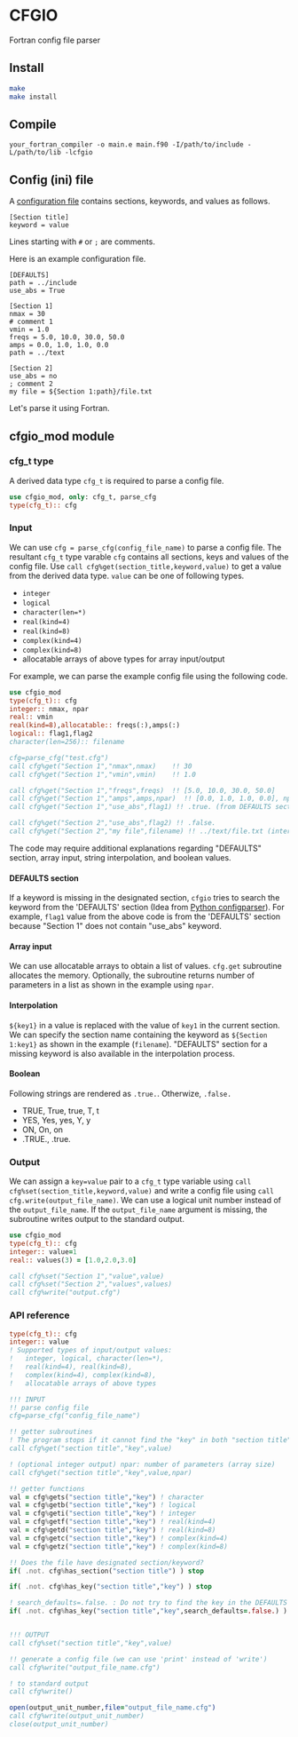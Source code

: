 # CFGIO
Fortran config file parser

## Install
```sh
make
make install
```

## Compile
```
your_fortran_compiler -o main.e main.f90 -I/path/to/include -L/path/to/lib -lcfgio
```

## Config (ini) file
A [configuration file](https://en.wikipedia.org/wiki/Configuration_file) contains sections, keywords, and values as follows.

```
[Section title]
keyword = value
```

Lines starting with `#` or `;` are comments.

Here is an example configuration file.

```
[DEFAULTS]
path = ../include
use_abs = True

[Section 1]
nmax = 30
# comment 1
vmin = 1.0
freqs = 5.0, 10.0, 30.0, 50.0
amps = 0.0, 1.0, 1.0, 0.0
path = ../text

[Section 2]
use_abs = no
; comment 2
my file = ${Section 1:path}/file.txt
```

Let's parse it using Fortran.


## cfgio_mod module

### cfg_t type
A derived data type `cfg_t` is required to parse a config file.

```fortran
use cfgio_mod, only: cfg_t, parse_cfg
type(cfg_t):: cfg
```

### Input
We can use `cfg = parse_cfg(config_file_name)` to parse a config file. The resultant `cfg_t` type varable `cfg` contains all sections, keys and values of the config file. Use `call cfg%get(section_title,keyword,value)` to get a value from the derived data type. `value` can be one of following types.

- `integer`
- `logical`
- `character(len=*)`
- `real(kind=4)`
- `real(kind=8)`
- `complex(kind=4)`
- `complex(kind=8)`
- allocatable arrays of above types for array input/output

For example, we can parse the example config file using the following code.

```fortran
use cfgio_mod
type(cfg_t):: cfg
integer:: nmax, npar
real:: vmin
real(kind=8),allocatable:: freqs(:),amps(:)
logical:: flag1,flag2
character(len=256):: filename

cfg=parse_cfg("test.cfg")
call cfg%get("Section 1","nmax",nmax)    !! 30
call cfg%get("Section 1","vmin",vmin)    !! 1.0

call cfg%get("Section 1","freqs",freqs)  !! [5.0, 10.0, 30.0, 50.0]
call cfg%get("Section 1","amps",amps,npar)  !! [0.0, 1.0, 1.0, 0.0], npar=4
call cfg%get("Section 1","use_abs",flag1) !! .true. (from DEFAULTS section)

call cfg%get("Section 2","use_abs",flag2) !! .false.
call cfg%get("Section 2","my file",filename) !! ../text/file.txt (interpolated)
```

The code may require additional explanations regarding "DEFAULTS" section, array input, string interpolation, and boolean values.

#### DEFAULTS section
If a keyword is missing in the designated section, `cfgio` tries to search the keyword from the 'DEFAULTS' section (Idea from [Python configparser](https://docs.python.org/3/library/configparser.html)). For example, `flag1` value from the above code is from the 'DEFAULTS' section because "Section 1" does not contain "use_abs" keyword.

#### Array input
We can use allocatable arrays to obtain a list of values. `cfg.get` subroutine allocates the memory. Optionally, the subroutine returns number of parameters in a list as shown in the example using `npar`. 

#### Interpolation
`${key1}` in a value is replaced with the value of `key1` in the current section. We can specify the section name containing the keyword as `${Section 1:key1}` as shown in the example (`filename`). "DEFAULTS" section for a missing keyword is also available in the interpolation process.

#### Boolean
Following strings are rendered as `.true.`. Otherwize, `.false.`

- TRUE, True, true, T, t
- YES, Yes, yes, Y, y
- ON, On, on
- .TRUE., .true.


### Output

We can assign a `key=value` pair to a `cfg_t` type variable using `call cfg%set(section_title,keyword,value)` and write a config file using `call cfg.write(output_file_name)`. We can use a logical unit number instead of the `output_file_name`. If the `output_file_name` argument is missing, the subroutine writes output to the standard output.

```fortran
use cfgio_mod
type(cfg_t):: cfg
integer:: value=1
real:: values(3) = [1.0,2.0,3.0]

call cfg%set("Section 1","value",value)
call cfg%set("Section 2","values",values)
call cfg%write("output.cfg")
```

### API reference
```fortran
type(cfg_t):: cfg
integer:: value
! Supported types of input/output values:
!   integer, logical, character(len=*),
!   real(kind=4), real(kind=8),
!   complex(kind=4), complex(kind=8),
!   allocatable arrays of above types

!!! INPUT
!! parse config file
cfg=parse_cfg("config_file_name")

!! getter subroutines
! The program stops if it cannot find the "key" in both "section title" and "DEFAULTS" sections.
call cfg%get("section title","key",value)

! (optional integer output) npar: number of parameters (array size)
call cfg%get("section title","key",value,npar)

!! getter functions
val = cfg%gets("section title","key") ! character
val = cfg%getb("section title","key") ! logical
val = cfg%geti("section title","key") ! integer
val = cfg%getf("section title","key") ! real(kind=4)
val = cfg%getd("section title","key") ! real(kind=8)
val = cfg%getc("section title","key") ! complex(kind=4)
val = cfg%getz("section title","key") ! complex(kind=8)

!! Does the file have designated section/keyword?
if( .not. cfg%has_section("section title") ) stop

if( .not. cfg%has_key("section title","key") ) stop

! search_defaults=.false. : Do not try to find the key in the DEFAULTS section
if( .not. cfg%has_key("section title","key",search_defaults=.false.) ) stop


!!! OUTPUT
call cfg%set("section title","key",value)

!! generate a config file (we can use 'print' instead of 'write')
call cfg%write("output_file_name.cfg")

! to standard output
call cfg%write()

open(output_unit_number,file="output_file_name.cfg")
call cfg%write(output_unit_number)
close(output_unit_number)

```
